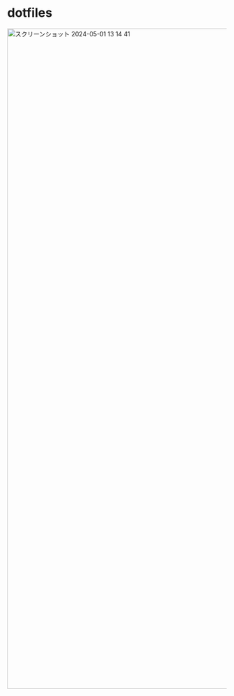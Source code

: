 # dotfiles


<img width="1512" alt="スクリーンショット 2024-05-01 13 14 41" src="https://github.com/yk0112/dotfiles/assets/130746469/07d1d40d-8192-4ac0-a558-4a046b5103ed">
